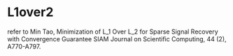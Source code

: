 # L1over2
refer to 
Min Tao, Minimization of L_1 Over L_2 for Sparse Signal Recovery with Convergence Guarantee
 SIAM Journal on Scientific Computing,  44 (2), A770-A797.
